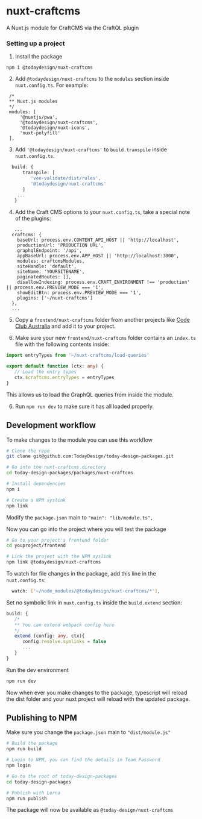 # nuxt-craftcms
A Nuxt.js module for CraftCMS via the CraftQL plugin


### Setting up a project

1. Install the package
```
npm i @todaydesign/nuxt-craftcms
```

2. Add `@todaydesign/nuxt-craftcms` to the `modules` section inside `nuxt.config.ts`.
   For example:
```
 /*
 ** Nuxt.js modules
 */
 modules: [
     '@nuxtjs/pwa',
     '@todaydesign/nuxt-craftcms',
     '@todaydesign/nuxt-icons',
     'nuxt-polyfill'
 ],
 ```

3. Add `'@todaydesign/nuxt-craftcms'` to `build.transpile` inside `nuxt.config.ts`.  

```typescript
  build: {
      transpile: [
         'vee-validate/dist/rules',
         '@todaydesign/nuxt-craftcms'
      ]
    ...
   }
```

4. Add the Craft CMS options to your `nuxt.config.ts`, take a special note of the plugins:

```
   ...
  craftcms: {
    baseUrl: process.env.CONTENT_API_HOST || 'http://localhost',
    productionUrl: 'PRODUCTION URL',
    graphqlEndpoint: '/api',
    appBaseUrl: process.env.APP_HOST || 'http://localhost:3000',
    modules: craftcmsModules,
    siteHandle: 'default',
    siteName: 'YOURSITENAME',
    paginatedRoutes: [],
    disallowIndexing: process.env.CRAFT_ENVIRONMENT !== 'production' || process.env.PREVIEW_MODE === '1',
    showEditBtn: process.env.PREVIEW_MODE === '1',
    plugins: ['~/nuxt-craftcms']
  },
  ...
```

5. Copy a `frontend/nuxt-craftcms` folder from another projects like [Code Club Australia](https://github.com/TodayDesign/codeclubau-org/tree/develop/frontend/nuxt-craftcms) and add it to your project.

6. Make sure your new `frontend/nuxt-craftcms` folder contains an `index.ts` file with the following contents inside:

```typescript
import entryTypes from '~/nuxt-craftcms/load-queries'

export default function (ctx: any) {
   // Load the entry types
   ctx.$craftcms.entryTypes = entryTypes
}
```

This allows us to load the GraphQL queries from inside the module.

6. Run `npm run dev` to make sure it has all loaded properly.


## Development workflow

To make changes to the module you can use this workflow

```bash
# Clone the repo
git clone git@github.com:TodayDesign/today-design-packages.git

# Go into the nuxt-craftcms directory
cd today-design-packages/packages/nuxt-craftcms   

# Install dependencies
npm i

# Create a NPM syslink
npm link
```

Modify the `package.json` main to `"main": "lib/module.ts",`

Now you can go into the project where you will test the package

```bash 
# Go to your project's frontend folder
cd youproject/frontend

# Link the project with the NPM syslink
npm link @todaydesign/nuxt-craftcms
```

To watch for file changes in the package, add this line in the `nuxt.config.ts`:
```bash
  watch: ['~/node_modules/@todaydesign/nuxt-craftcms/*'],
```

Set no symbolic link in `nuxt.config.ts` inside the `build.extend` section:

```typescript
build: {
   /*
   ** You can extend webpack config here
   */
   extend (config: any, ctx){
      config.resolve.symlinks = false
      ...
   }
}
```


Run the dev environment
```bash
npm run dev
```

Now when ever you make changes to the package, typescript will reload the dist folder and your nuxt project will reload with the updated package.

## Publishing to NPM

Make sure you change the `package.json` main to `"dist/module.js"`

```bash
# Build the package
npm run build

# Login to NPM, you can find the details in Team Password
npm login

# Go to the root of today-design-packages
cd today-design-packages

# Publish with Lerna
npm run publish
```
The package will now be available as `@today-design/nuxt-craftcms`



